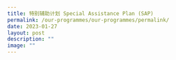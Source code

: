 ```yaml
---
title: 特别辅助计划 Special Assistance Plan (SAP)
permalink: /our-programmes/our-programmes/permalink/
date: 2023-01-27
layout: post
description: ""
image: ""
---
```

